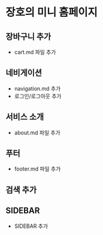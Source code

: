 # 장호의 미니 홈페이지

## 장바구니 추가
- cart.md 파일 추가

## 네비게이션
- navigation.md 추가
- 로그인/로그아웃 추가

## 서비스 소개
- about.md 파일 추가

## 푸터
- footer.md 파일 추가


## 검색 추가

## SIDEBAR 
- SIDEBAR 추가

